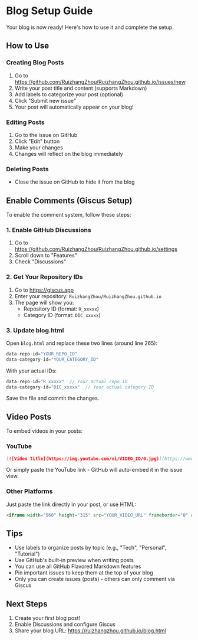 # Blog Setup Guide

Your blog is now ready! Here's how to use it and complete the setup.

## How to Use

### Creating Blog Posts

1. Go to https://github.com/RuizhangZhou/RuizhangZhou.github.io/issues/new
2. Write your post title and content (supports Markdown)
3. Add labels to categorize your post (optional)
4. Click "Submit new issue"
5. Your post will automatically appear on your blog!

### Editing Posts

1. Go to the issue on GitHub
2. Click "Edit" button
3. Make your changes
4. Changes will reflect on the blog immediately

### Deleting Posts

- Close the issue on GitHub to hide it from the blog

## Enable Comments (Giscus Setup)

To enable the comment system, follow these steps:

### 1. Enable GitHub Discussions

1. Go to https://github.com/RuizhangZhou/RuizhangZhou.github.io/settings
2. Scroll down to "Features"
3. Check "Discussions"

### 2. Get Your Repository IDs

1. Go to https://giscus.app
2. Enter your repository: `RuizhangZhou/RuizhangZhou.github.io`
3. The page will show you:
   - Repository ID (format: `R_xxxxx`)
   - Category ID (format: `DIC_xxxxx`)

### 3. Update blog.html

Open `blog.html` and replace these two lines (around line 265):

```javascript
data-repo-id="YOUR_REPO_ID"
data-category-id="YOUR_CATEGORY_ID"
```

With your actual IDs:

```javascript
data-repo-id="R_xxxxx"  // Your actual repo ID
data-category-id="DIC_xxxxx"  // Your actual category ID
```

Save the file and commit the changes.

## Video Posts

To embed videos in your posts:

### YouTube
```markdown
[![Video Title](https://img.youtube.com/vi/VIDEO_ID/0.jpg)](https://www.youtube.com/watch?v=VIDEO_ID)
```

Or simply paste the YouTube link - GitHub will auto-embed it in the issue view.

### Other Platforms

Just paste the link directly in your post, or use HTML:

```html
<iframe width="560" height="315" src="YOUR_VIDEO_URL" frameborder="0" allowfullscreen></iframe>
```

## Tips

- Use labels to organize posts by topic (e.g., "Tech", "Personal", "Tutorial")
- Use GitHub's built-in preview when writing posts
- You can use all GitHub Flavored Markdown features
- Pin important issues to keep them at the top of your blog
- Only you can create issues (posts) - others can only comment via Giscus

## Next Steps

1. Create your first blog post!
2. Enable Discussions and configure Giscus
3. Share your blog URL: https://ruizhangzhou.github.io/blog.html
